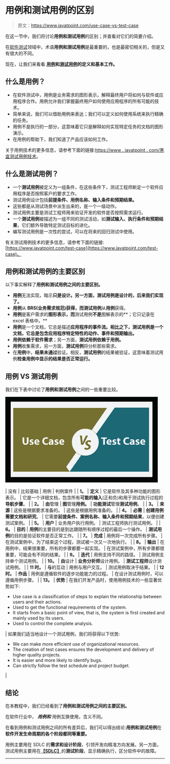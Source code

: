 # 用例和测试用例的区别

> 原文：<https://www.javatpoint.com/use-case-vs-test-case>

在这一节中，我们将讨论**用例和测试用例**的区别；并查看对它们的简要介绍。

在[软件测试](https://www.javatpoint.com/software-testing-tutorial)领域中，术语**用例和测试用例**是最重要的，也是最密切相关的，但是又有很大的不同。

现在，让我们来看看 **[用例](https://www.javatpoint.com/use-case-technique-in-black-box-testing)和[测试用例](https://www.javatpoint.com/test-case)的定义和基本工作。**

## 什么是用例？

*   在软件测试中，用例是业务需求的图形表示，解释最终用户将如何与软件或应用程序合作。用例允许我们掌握最终用户如何使用应用程序的所有可能的技术。
*   简单来说，我们可以借助用例来表达；我们可以定义如何使用系统来执行精确的任务。
*   用例不是执行的一部分，这意味着它只是解释如何实现特定任务的文档的图形演示。
*   在用例的帮助下，我们知道了产品应该如何工作。

关于用例技术的更多信息，请参考下面的链接:[https://www . javatpoint . com/黑盒测试用例技术](https://www.javatpoint.com/use-case-technique-in-black-box-testing)。

## 什么是测试用例？

*   一个**测试用例**被定义为一组条件，在这些条件下，测试工程师断定一个软件应用程序是否按照客户的要求工作。
*   测试用例设计包括**前提条件、用例名称、输入条件和预期结果。**
*   这些都是从测试场景中派生出来的，是一个一级动作。
*   测试用例主要是测试工程师用来验证开发的软件是否按照需求运行。
*   一个**测试用例**被描述为一组不同的测试活动，如**测试输入、执行条件和预期结果**，它们额外导致特定测试目标的进化。
*   编写测试用例是一次性的尝试，可以在将来的回归测试中使用。

有关测试用例技术的更多信息，请参考下面的链接:[https://www.javatpoint.com/test-case](https://www.javatpoint.com/test-case)。

## 用例和测试用例的主要区别

以下事实解释了**用例和测试用例之间的主要区别。**

*   **用例**无法实现，暗示**只是设计。**另一方面，**测试用例**是**设计的，后来我们实现了。**
*   **用例**从 **BRS(业务需求规范)**获得，而**测试用例**从**用例**获得。
*   **用例**是客户需求的**图形表示，而**测试用例**不是**图解表示的**；它只记录在 excel 表格中。**
*   **用例**是一个文档，它总是描述**应用程序的事件流。**相比之下，**测试用例**是一个文档，它总是**包含应用程序特定特性的动作、事件和预期输出。**
*   **用例依赖于软件需求**；另一方面，**测试用例依赖于用例。**
*   **用例**收集需求，另一方面，**测试用例**将分析那些需求。
*   在**用例**中，**结果未通过**验证。相反，**测试用例**的结果被验证，这意味着测试用例**检查用例中显示的结果是否正常运行。**

## 用例 VS 测试用例

我们在下表中讨论了**用例和测试用例**之间的一些重要比较。

![Use Case vs Test Case](img/f5067aa5d480d094bd978b6029b3bf0e.png)

| 没有 | 比较基础 | 用例 | 判例案件 |
| **1。** | **定义** | 它是软件及其多种功能的图形表示。 | 它是一个详细文档，包含所有**可能的输入**(正和负)和用于测试执行过程的**导航步骤**。 |
| **2。** | **由**管理 | **图**管理**用例。** | **功能测试**管理**测试用例**。 |
| **3。** | **来源** | 这些是根据要求准备的。 | 这些是根据用例准备的。 |
| **4。** | **必需** | **创建用例需要文档和研究**。 | 它需要**前提条件、案例名称、输入条件和预期结果**，以便创建测试案例。 |
| **5。** | **用户** | 业务用户执行用例。 | 测试工程师执行测试用例。 |
| **6。** | **目的** | **用例**的主要目的是到达跟随所有顺序过程的最后一个操作。 | **测试用例**的目的是验证软件是否正常工作。 |
| **7。** | **完成** | 用例将一次完成所有步骤。 | 在测试案例中，为了结束这个过程，测试被一次又一次地执行。 |
| **8。** | **输出** | 在用例中，结果很重要，所有的步骤都要一起实现。 | 在测试案例中，所有步骤都很重要，可能会有不同的结果。 |
| **9。** | **迭代** | 用例支持不同的路径。 | 测试用例支持单个测试用例。 |
| **10。** | **由**设计 | **业务分析师**设计用例。 | **测试工程师**设计测试用例。 |
| **11 时。** | **与**的互动 | 用例与用户交互。 | 测试用例取决于结果。 |
| **12 时。** | **作品** | 用例是遵循软件的逐步功能能力的过程。 | 在设计测试用例时，可以遵循用例步骤。 |
| **13。** | **优势** | 在我们开发产品时，使用用例技术的一些显著优势如下:

*   Use case is a classification of steps to explain the relationship between users and their actions.
*   Used to get the functional requirements of the system.
*   It starts from a basic point of view, that is, the system is first created and mainly used by its users.
*   Used to control the complete analysis.

 | 如果我们适当地设计一个测试用例，我们将获得以下优势:

*   We can make more efficient use of organizational resources.
*   The creation of test cases ensures the development and delivery of higher quality projects.
*   It is easier and more likely to identify bugs.
*   Can strictly follow the test schedule and project budget.

 |

## 结论

在本教程中，我们已经看到了**用例和测试用例之间的主要区别。**

在软件行业中， ***用例和*** 用例互换使用，含义不同。

在看到用例和测试用例之间的所有差异后，我们可以得出结论:**用例和测试用例**在**软件开发生命周期的各个阶段都同等重要。**

用例主要用在 SDLC 的**需求和设计阶段**，引领开发向精准方向发展。另一方面，测试用例主要用在[**【SDLC】**](https://www.javatpoint.com/software-development-life-cycle)的**测试阶段**，显示精确执行，区分软件中的故障。

* * *